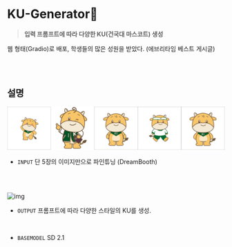# KU-Generator🐂
 >  **입력 프롬프트에 따라 다양한 KU(건국대 마스코트) 생성**


웹 형태(Gradio)로 배포, 학생들의 많은 성원을 받았다.
(에브리타임 베스트 게시글)

<br />
<br />

## 설명
![img](./docs/images/input/inputs.png)

- ```INPUT``` 단 5장의 이미지만으로 파인튜닝 (DreamBooth)

<br />
<br />


![img](./docs/images/output/outputs.png)

- ```OUTPUT``` 프롬프트에 따라 다양한 스타일의 KU를 생성.

<br />

- ```BASEMODEL``` SD 2.1